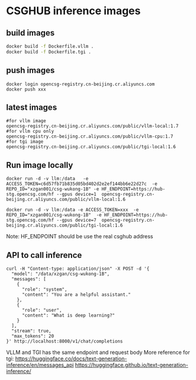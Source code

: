 # CSGHUB inference images

## build images
```bash
docker build -f Dockerfile.vllm .
docker build -f Dockerfile.tgi .
```

## push images
```
docker login opencsg-registry.cn-beijing.cr.aliyuncs.com
docker push xxx
```
## latest images
```
#for vllm image
opencsg-registry.cn-beijing.cr.aliyuncs.com/public/vllm-local:1.7
#for vllm cpu only
opencsg-registry.cn-beijing.cr.aliyuncs.com/public/vllm-cpu:1.7
#for tgi image
opencsg-registry.cn-beijing.cr.aliyuncs.com/public/tgi-local:1.6
```
## Run image locally
```
docker run -d -v llm:/data   -e ACCESS_TOKEN=c6d57fb71b835d05bd402d2e2ef144bb6e22d27c  -e REPO_ID="xzgan001/csg-wukong-1B" -e HF_ENDPOINT=https://hub-stg.opencsg.com/hf --gpus device=1  opencsg-registry.cn-beijing.cr.aliyuncs.com/public/vllm-local:1.6

docker run -d -v llm:/data -e ACCESS_TOKEN=xxx  -e REPO_ID="xzgan001/csg-wukong-1B"  -e HF_ENDPOINT=https://hub-stg.opencsg.com/hf --gpus device=7  opencsg-registry.cn-beijing.cr.aliyuncs.com/public/tgi-local:1.6

```
Note: HF_ENDPOINT should be use the real csghub address
## API to call inference
```
curl -H "Content-type: application/json" -X POST -d '{
  "model": "/data/xzgan/csg-wukong-1B",
  "messages": [
    {
      "role": "system",
      "content": "You are a helpful assistant."
    },
    {
      "role": "user",
      "content": "What is deep learning?"
    }
  ],
  "stream": true,
  "max_tokens": 20
}' http://localhost:8000/v1/chat/completions
```
VLLM and TGI has the same endpoint and request body
More reference for tgi: 
https://huggingface.co/docs/text-generation-inference/en/messages_api
https://huggingface.github.io/text-generation-inference/

